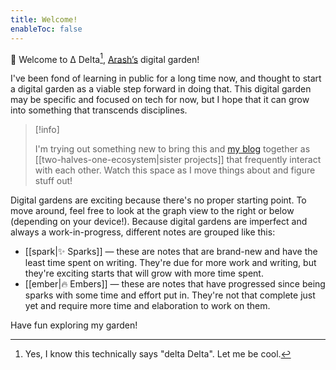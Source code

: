 ```yaml
---
title: Welcome!
enableToc: false
---
```


👋 Welcome to Δ Delta[^1], [Arash’s](https://arash.codes) digital garden!

I've been fond of learning in public for a long time now, and thought to start a digital garden as a viable step forward in doing that. This digital garden may be specific and focused on tech for now, but I hope that it can grow into something that transcends disciplines.

> [!info]
> 
> I'm trying out something new to bring this and [my blog](https://blog.arash.codes) together as [[two-halves-one-ecosystem|sister projects]] that frequently interact with each other. Watch this space as I move things about and figure stuff out!

Digital gardens are exciting because there's no proper starting point. To move around, feel free to look at the graph view to the right or below (depending on your device!). Because digital gardens are imperfect and always a work-in-progress, different notes are grouped like this:

* [[spark|✨ Sparks]] — these are notes that are brand-new and have the least time spent on writing. They're due for more work and writing, but they're exciting starts that will grow with more time spent.
* [[ember|🔥 Embers]] — these are notes that have progressed since being sparks with some time and effort put in. They're not that complete just yet and require more time and elaboration to work on them.

Have fun exploring my garden!

[^1]: Yes, I know this technically says "delta Delta". Let me be cool.



